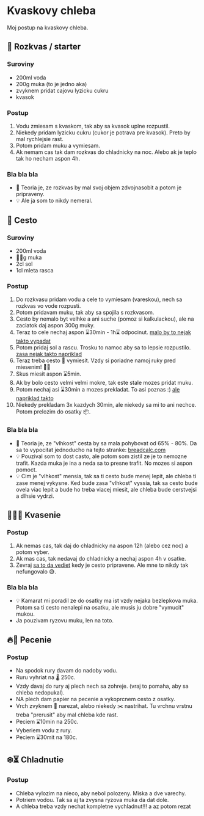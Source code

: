 # Kvaskovy chleba
Moj postup na kvaskovy chleba.

## 🥣 Rozkvas / starter 
### Suroviny
- 200ml voda
- 200g muka (to je jedno aka)
- zvyknem pridat cajovu lyzicku cukru
- kvasok

### Postup
1. Vodu zmiesam s kvaskom, tak aby sa kvasok uplne rozpustil.
2. Niekedy pridam lyzicku cukru (cukor je potrava pre kvasok). Preto by mal rychlejsie rast.
3. Potom pridam muku a vymiesam.
4. Ak nemam cas tak dam rozkvas do chladnicky na noc. Alebo ak je teplo tak ho necham aspon 4h.

### Bla bla bla
- 🤔 Teoria je, ze rozkvas by mal svoj objem zdvojnasobit a potom je pripraveny.
- 💡 Ale ja som to nikdy nemeral.

## 💨 Cesto 
### Suroviny
- 200ml voda
- 🤷‍♂️g muka
- 2cl sol
- 1cl mleta rasca

### Postup
1. Do rozkvasu pridam vodu a cele to vymiesam (vareskou), nech sa rozkvas vo vode rozpusti.
2. Potom pridavam muku, tak aby sa spojila s rozkvasom.
3. Cesto by nemalo byt velhke a ani suche (pomoz si kalkulackou), ale na zaciatok daj aspon 300g muky.
4. Teraz to cele nechaj aspon ⌛30min - 1h⌛ odpocinut. [malo by to nejak takto vypadat](https://youtube.com/shorts/8PpC8eZPTgY)
5. Potom pridaj sol a rascu. Trosku to namoc aby sa to lepsie rozpustilo. [zasa nejak takto napriklad](https://youtube.com/shorts/sHdzQM1mTe0)
6. Teraz treba cesto 👋 vymiesit. Vzdy si poriadne namoj ruky pred miesenim! 🤲🚿
7. Skus miesit aspon ⌛5min.
8. Ak by bolo cesto velmi velmi mokre, tak este stale mozes pridat muku.
9. Potom nechaj asi ⌛30min a mozes prekladat. To asi poznas :) [ale napriklad takto](https://youtube.com/shorts/kFWN2xsdzqM)
10. Niekedy prekladam 3x kazdych 30min, ale niekedy sa mi to ani nechce. Potom prelozim do osatky 📦.

### Bla bla bla
- 🤔 Teoria je, ze "vlhkost" cesta by sa mala pohybovat od 65% - 80%. Da sa to vypocitat jednoducho na tejto stranke: [breadcalc.com](https://breadcalc.com/)
- 💡 Pouzival som to dost casto, ale potom som zistil ze je to nemozne trafit. Kazda muka je ina a neda sa to presne trafit. No mozes si aspon pomoct.
- 💡 Cim je "vlhkost" mensia, tak sa ti cesto bude menej lepit, ale chleba ti zase menej vykysne. Ked bude zasa "vlhkost" vyssia, tak sa cesto bude ovela viac lepit a bude ho treba viacej miesit, ale chleba bude cerstvejsi a dlhsie vydrzi.


## 🥣💭🍞 Kvasenie

### Postup
1. Ak nemas cas, tak daj do chladnicky na aspon 12h (alebo cez noc) a potom vyber.
2. Ak mas cas, tak nedavaj do chladnicky a nechaj aspon 4h v osatke.
3. Zevraj [sa to da vediet](https://youtube.com/shorts/t5gMEERhDCk?feature=shared) kedy je cesto pripravene. Ale mne to nikdy tak nefungovalo 😅.

### Bla bla bla
- 💡 Kamarat mi poradil ze do osatky ma ist vzdy nejaka bezlepkova muka. Potom sa ti cesto nenalepi na osatku, ale musis ju dobre "vymucit" mukou.
- Ja pouzivam ryzovu muku, len na toto.


## 🔥🍞 Pecenie

### Postup
- Na spodok rury davam do nadoby vodu.
- Ruru vyhriat na 🌡️ 250c.
- Vzdy davaj do rury aj plech nech sa zohreje. (vraj to pomaha, aby sa chleba nedopukal).
- NA plech dam papier na pecenie a vykoprcnem cesto z osatky.
- Vrch zvyknem 🔪 narezat, alebo niekedy ✂️ nastrihat. Tu vrchnu vrstnu treba "prerusit" aby mal chleba kde rast.
- Peciem ⌛10min na 250c.
- Vyberiem vodu z rury.
- Peciem ⌛30mit na 180c.

## ❄️⏳ Chladnutie

### Postup
- Chleba vylozim na nieco, aby nebol polozeny. Miska a dve varechy.
- Potriem vodou. Tak sa aj ta zvysna ryzova muka da dat dole.
- A chleba treba vzdy nechat kompletne vychladnut!!! a az potom rezat
